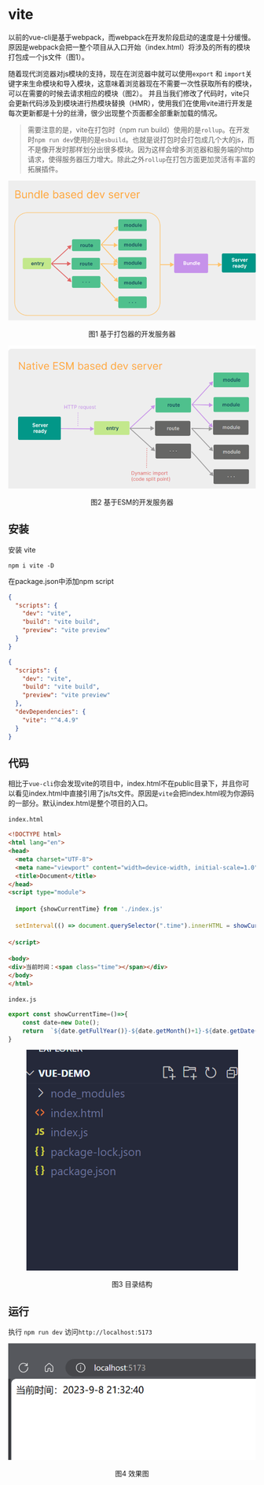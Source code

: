 
# vite

以前的vue-cli是基于webpack，而webpack在开发阶段启动的速度是十分缓慢。原因是webpack会把一整个项目从入口开始（index.html）将涉及的所有的模块打包成一个js文件（图1）。

随着现代浏览器对js模块的支持，现在在浏览器中就可以使用`export` 和 `import`关键字来生命模块和导入模块，这意味着浏览器现在不需要一次性获取所有的模块，可以在需要的时候去请求相应的模块（图2）。
并且当我们修改了代码时，vite只会更新代码涉及到模块进行热模块替换（HMR），使用我们在使用vite进行开发是每次更新都是十分的丝滑，很少出现整个页面都全部重新加载的情况。

> 需要注意的是，vite在打包时（npm run build）使用的是`rollup`。在开发时`npm run dev`使用的是`esbuild`。也就是说打包时会打包成几个大的js，而不是像开发时那样划分出很多模块。因为这样会增多浏览器和服务端的http请求，使得服务器压力增大。除此之外`rollup`在打包方面更加灵活有丰富的拓展插件。


<center>
<img src="./img1.png">

图1 基于打包器的开发服务器
</center>

<center>
<img src="./img2.png">

图2 基于ESM的开发服务器
</center>


## 安装
安装 vite 
```shell
npm i vite -D
```
在package.json中添加npm script
```json
{
  "scripts": {
    "dev": "vite",
    "build": "vite build",
    "preview": "vite preview"
  }
}
```
```json
{
  "scripts": {
    "dev": "vite",
    "build": "vite build",
    "preview": "vite preview"
  },
  "devDependencies": {
    "vite": "^4.4.9"
  }
}

```
## 代码

相比于`vue-cli`你会发现vite的项目中，index.html不在public目录下，并且你可以看见index.html中直接引用了js/ts文件。原因是`vite`会把index.html视为你源码的一部分。默认index.html是整个项目的入口。

`index.html`

```html
<!DOCTYPE html>
<html lang="en">
<head>
  <meta charset="UTF-8">
  <meta name="viewport" content="width=device-width, initial-scale=1.0">
  <title>Document</title>
</head>
<script type="module">

  import {showCurrentTime} from './index.js'

  setInterval(() => document.querySelector(".time").innerHTML = showCurrentTime() + '', 1000)

</script>

<body>
<div>当前时间：<span class="time"></span></div>
</body>
</html>
```

`index.js`

```js
export const showCurrentTime=()=>{
    const date=new Date();
    return  `${date.getFullYear()}-${date.getMonth()+1}-${date.getDate()} ${date.getHours()}:${date.getMinutes()}:${date.getSeconds()}`
}
```
<center>
<img src="./img.png">

图3 目录结构
</center>

## 运行
执行 `npm run dev` 访问`http://localhost:5173`

<center>
<img src="./img_1.png">

图4 效果图
</center>





